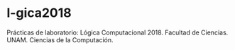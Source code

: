 # l-gica2018
Prácticas de laboratorio: Lógica Computacional 2018.
Facultad de Ciencias. UNAM. Ciencias de la Computación.
